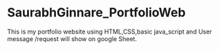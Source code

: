# SaurabhGinnare_PortfolioWeb
This is my portfolio website  using HTML,CSS,basic java_script and User message /request will show on google Sheet.
